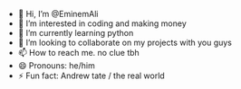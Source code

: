 - 👋 Hi, I’m @EminemAli
- 👀 I’m interested in coding and making money
- 🌱 I’m currently learning python
- 💞️ I’m looking to collaborate on my projects with you guys
- 📫 How to reach me. no clue tbh 
- 😄 Pronouns: he/him
- ⚡ Fun fact: Andrew tate / the real world

<!---
EminemAli/EminemAli is a ✨ special ✨ repository because its `README.md` (this file) appears on your GitHub profile.
You can click the Preview link to take a look at your changes.
--->
